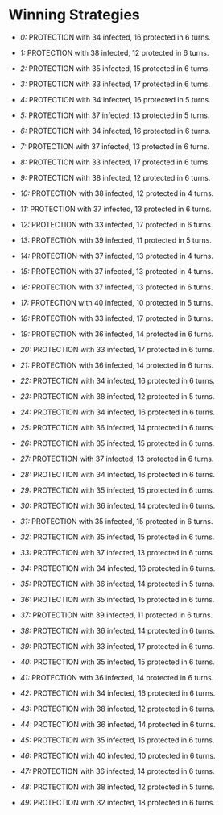 # Winning Strategies

* _0:_ PROTECTION with 34 infected, 16 protected in 6 turns.


* _1:_ PROTECTION with 38 infected, 12 protected in 6 turns.


* _2:_ PROTECTION with 35 infected, 15 protected in 6 turns.


* _3:_ PROTECTION with 33 infected, 17 protected in 6 turns.


* _4:_ PROTECTION with 34 infected, 16 protected in 5 turns.


* _5:_ PROTECTION with 37 infected, 13 protected in 5 turns.


* _6:_ PROTECTION with 34 infected, 16 protected in 6 turns.


* _7:_ PROTECTION with 37 infected, 13 protected in 6 turns.


* _8:_ PROTECTION with 33 infected, 17 protected in 6 turns.


* _9:_ PROTECTION with 38 infected, 12 protected in 6 turns.


* _10:_ PROTECTION with 38 infected, 12 protected in 4 turns.


* _11:_ PROTECTION with 37 infected, 13 protected in 6 turns.


* _12:_ PROTECTION with 33 infected, 17 protected in 6 turns.


* _13:_ PROTECTION with 39 infected, 11 protected in 5 turns.


* _14:_ PROTECTION with 37 infected, 13 protected in 4 turns.


* _15:_ PROTECTION with 37 infected, 13 protected in 4 turns.


* _16:_ PROTECTION with 37 infected, 13 protected in 6 turns.


* _17:_ PROTECTION with 40 infected, 10 protected in 5 turns.


* _18:_ PROTECTION with 33 infected, 17 protected in 6 turns.


* _19:_ PROTECTION with 36 infected, 14 protected in 6 turns.


* _20:_ PROTECTION with 33 infected, 17 protected in 6 turns.


* _21:_ PROTECTION with 36 infected, 14 protected in 6 turns.


* _22:_ PROTECTION with 34 infected, 16 protected in 6 turns.


* _23:_ PROTECTION with 38 infected, 12 protected in 5 turns.


* _24:_ PROTECTION with 34 infected, 16 protected in 6 turns.


* _25:_ PROTECTION with 36 infected, 14 protected in 6 turns.


* _26:_ PROTECTION with 35 infected, 15 protected in 6 turns.


* _27:_ PROTECTION with 37 infected, 13 protected in 6 turns.


* _28:_ PROTECTION with 34 infected, 16 protected in 6 turns.


* _29:_ PROTECTION with 35 infected, 15 protected in 6 turns.


* _30:_ PROTECTION with 36 infected, 14 protected in 6 turns.


* _31:_ PROTECTION with 35 infected, 15 protected in 6 turns.


* _32:_ PROTECTION with 35 infected, 15 protected in 6 turns.


* _33:_ PROTECTION with 37 infected, 13 protected in 6 turns.


* _34:_ PROTECTION with 34 infected, 16 protected in 6 turns.


* _35:_ PROTECTION with 36 infected, 14 protected in 5 turns.


* _36:_ PROTECTION with 35 infected, 15 protected in 6 turns.


* _37:_ PROTECTION with 39 infected, 11 protected in 6 turns.


* _38:_ PROTECTION with 36 infected, 14 protected in 6 turns.


* _39:_ PROTECTION with 33 infected, 17 protected in 6 turns.


* _40:_ PROTECTION with 35 infected, 15 protected in 6 turns.


* _41:_ PROTECTION with 36 infected, 14 protected in 6 turns.


* _42:_ PROTECTION with 34 infected, 16 protected in 6 turns.


* _43:_ PROTECTION with 38 infected, 12 protected in 6 turns.


* _44:_ PROTECTION with 36 infected, 14 protected in 6 turns.


* _45:_ PROTECTION with 35 infected, 15 protected in 6 turns.


* _46:_ PROTECTION with 40 infected, 10 protected in 6 turns.


* _47:_ PROTECTION with 36 infected, 14 protected in 6 turns.


* _48:_ PROTECTION with 38 infected, 12 protected in 5 turns.


* _49:_ PROTECTION with 32 infected, 18 protected in 6 turns.


